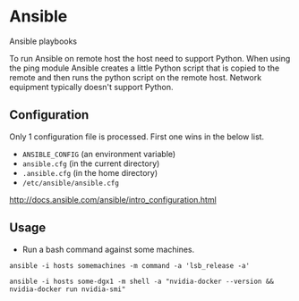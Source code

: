 # Ansible

Ansible playbooks

To run Ansible on remote host the host need to support Python.
When using the ping module Ansible creates a little Python script that
is copied to the remote and then runs the python script on the remote
host. Network equipment typically doesn't support Python.

## Configuration

Only 1 configuration file is processed. First one wins in the below list. 


* `ANSIBLE_CONFIG` (an environment variable)
* `ansible.cfg` (in the current directory)
* `.ansible.cfg` (in the home directory)
* `/etc/ansible/ansible.cfg`

http://docs.ansible.com/ansible/intro_configuration.html

## Usage

* Run a bash command against some machines.

```
ansible -i hosts somemachines -m command -a 'lsb_release -a'

ansible -i hosts some-dgx1 -m shell -a "nvidia-docker --version && nvidia-docker run nvidia-smi"
```

